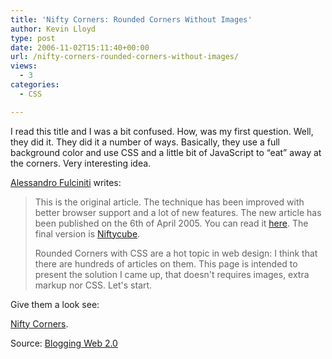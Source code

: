 ```yaml
---
title: 'Nifty Corners: Rounded Corners Without Images'
author: Kevin Lloyd
type: post
date: 2006-11-02T15:11:40+00:00
url: /nifty-corners-rounded-corners-without-images/
views:
  - 3
categories:
  - CSS

---
```

<!--adsense-->I read this title and I was a bit confused. How, was my first question. Well, they did it. They did it a number of ways. Basically, they use a full background color and use CSS and a little bit of JavaScript to &#8220;eat&#8221; away at the corners. Very interesting idea.

[Alessandro Fulciniti][1] writes:

> This is the original article. The technique has been improved with better browser support and a lot of new features. The new article has been published on the 6th of April 2005. You can read it [here][2]. The final version is [Niftycube][3].
>
> Rounded Corners with CSS are a hot topic in web design: I think that there are hundreds of articles on them. This page is intended to present the solution I came up, that doesn't requires images, extra markup nor CSS. Let's start.

Give them a look see:

[Nifty Corners][1].

Source: [Blogging Web 2.0][4]

 [1]: http://www.html.it/articoli/nifty/index.html
 [2]: http://webdesign.html.it/articoli/leggi/528/more-nifty-corners/
 [3]: http://www.html.it/articoli/niftycube/index.html
 [4]: http://www.tyic.com/2006/11/01/nifty-corners-rounded-corners-without-images/
